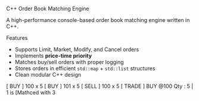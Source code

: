 C++ Order Book Matching Engine

A high-performance console-based order book matching engine written in C++.

Features

- Supports Limit, Market, Modify, and Cancel orders
- Implements **price-time priority**
- Matches buy/sell orders with proper logging
- Stores orders in efficient `std::map` + `std::list` structures
- Clean modular C++ design

[ BUY ] 100 x 5
[ BUY ] 101 x 5
[ SELL ] 100 x 5
[ TRADE ] BUY @100 Qty : 5 | 1 is [Mathced with 3
